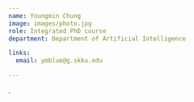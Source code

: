 ```yaml
---
name: Youngmin Chung
image: images/photo.jpg
role: Integrated PhD course
department: Department of Artificial Intelligence

links:
  email: ymblue@g.skku.edu

---
```


.
